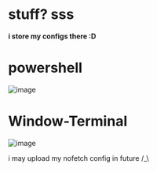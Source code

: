 # stuff?  sss

**i store my configs there :D**


# powershell 

  ![image](https://user-images.githubusercontent.com/108952834/197257791-7f178a7e-9a02-421d-be23-b2ddba7c63f4.png)

# Window-Terminal 
![image](https://user-images.githubusercontent.com/108952834/197258955-225aea2c-d9c1-4bf2-a754-daf016d55e66.png)

i may upload my nofetch config in future /_\
